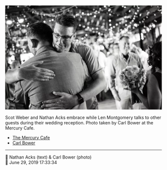 ![Scot Weber and Nathan Acks embrace](assets/bb71483e65cc0df8c2b95d0a64bdec73.webp)

Scot Weber and Nathan Acks embrace while Len Montgomery talks to other guests during their wedding reception. Photo taken by Carl Bower at the Mercury Cafe.

* [The Mercury Cafe](http://mercurycafe.com)
* [Carl Bower](https://carlbowerphotos.com)

- - - -

<span aria-hidden="true">👥</span> Nathan Acks (text) & Carl Bower (photo)  
<span aria-hidden="true">📅</span> June 29, 2019 17:33:34
